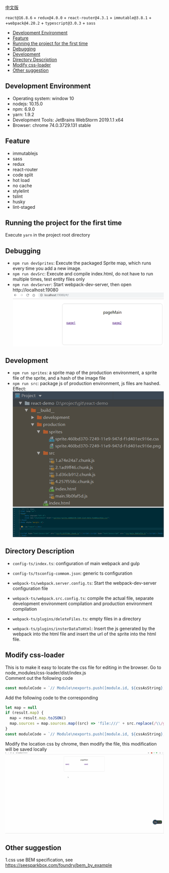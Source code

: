 [中文版](./README_CN.md)

`react@16.8.6` + `redux@4.0.0` + `react-router@4.3.1` + `immutable@3.8.1` + +`webpack@4.20.2` + `typescript@3.0.3` + `sass` 

<!-- toc -->
- [Development Environment](#Development-Environment)
- [Feature](#Feature)
- [Running the project for the first time](#Running-the-project-for-the-first-time)
- [Debugging](#Debugging)
- [Development](#Development)
- [Directory Description](#Directory-Description)
- [Modify css-loader](#Modify-css-loader)
- [Other suggestion](#Other-suggestion)
<!-- tocstop -->

## Development Environment
- Operating system: window 10
- nodejs: 10.15.0
- npm: 6.9.0
- yarn: 1.9.2
- Development Tools: JetBrains WebStorm 2019.1.1 x64
- Browser: chrome 74.0.3729.131 stable

## Feature
- immutablejs
- sass
- redux
- react-router
- code split
- hot load
- no cache
- stylelint
- tslint
- husky
- lint-staged

## Running the project for the first time
Execute `yarn` in the project root directory

## Debugging
- `npm run devSprites`: Execute the packaged Sprite map, which runs every time you add a new image.
- `npm run devSrc`: Execute and compile index.html, do not have to run multiple times, test entity files only
- `npm run devServer`: Start webpack-dev-server, then open http://localhost:19080  
![](__resource__/3.png)

## Development
- `npm run sprites`: a sprite map of the production environment, a sprite file of the sprite, and a hash of the image file
- `npm run src`: package js of production environment, js files are hashed. Effect:
![](__resource__/1.png)
![](__resource__/2.png)

## Directory Description
- `config-ts/index.ts`: configuration of main webpack and gulp
- `config-ts/tsconfig-commom.json`: generic ts configuration

- `webpack-ts/webpack.server.config.ts`: Start the webpack-dev-server configuration file
- `webpack-ts/webpack.src.config.ts`: compile the actual file, separate development environment compilation and production environment compilation

- `webpack-ts/plugins/deleteFiles.ts`: empty files in a directory
- `webpack-ts/plugins/insterDataToHtml`: Insert the js generated by the webpack into the html file and insert the url of the sprite into the html file.

## Modify css-loader
This is to make it easy to locate the css file for editing in the browser.
Go to node_modules/css-loader/dist/index.js  
Comment out the following code  
```javascript
const moduleCode = `// Module\nexports.push([module.id, ${cssAsString}, ""${result.map ? `,${result.map}` : ''}]);\n\n `;
```

Add the following code to the corresponding  
```javascript
let map = null
if (result.map) {
  map = result.map.toJSON()
  map.sources = map.sources.map((src) => 'file:///' + src.replace(/\\/g,'/'))
}
const moduleCode = `// Module\nexports.push([module.id, ${cssAsString}, ""${result.map ? `,${JSON.stringify(map)}` : ''}]);\n\n`;
```

Modify the location css by chrome, then modify the file, this modification will be saved locally  
![](__resource__/sass.gif)

## Other suggestion
1.css use BEM specification, see https://seesparkbox.com/foundry/bem_by_example